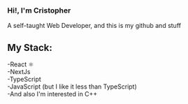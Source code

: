### Hi!, I'm Cristopher
A self-taught Web Developer, and this is my github and stuff
## My Stack:
-React ⚛️<br>
-NextJs<br>
-TypeScript<br>
-JavaScript (but I like it less than TypeScript)<br>
-And also I'm interested in C++<br>
<!--
**cristophdev/cristophdev** is a ✨ _special_ ✨ repository because its `README.md` (this file) appears on your GitHub profile.

Here are some ideas to get you started:

- 🔭 I’m currently working on ...
- 🌱 I’m currently learning ...
- 👯 I’m looking to collaborate on ...
- 🤔 I’m looking for help with ...
- 💬 Ask me about ...
- 📫 How to reach me: ...
- 😄 Pronouns: ...
- ⚡ Fun fact: ...
-->
